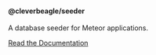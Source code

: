 #### @cleverbeagle/seeder
A database seeder for Meteor applications.

[Read the Documentation](http://packages.cleverbeagle.com/seeder)
